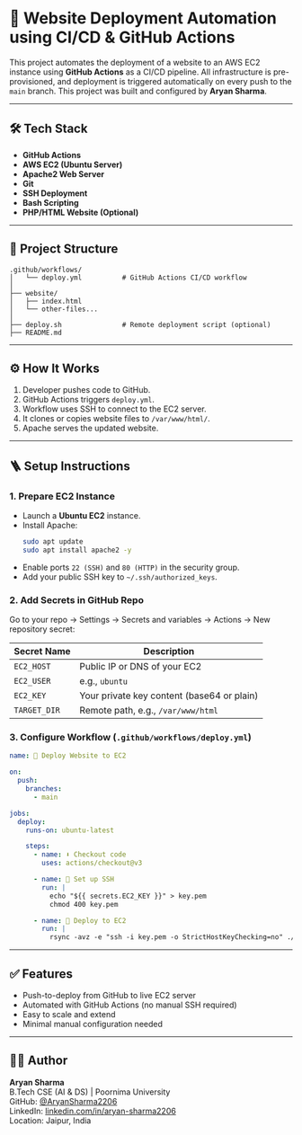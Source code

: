 # 🚀 Website Deployment Automation using CI/CD & GitHub Actions

This project automates the deployment of a website to an AWS EC2 instance using **GitHub Actions** as a CI/CD pipeline. All infrastructure is pre-provisioned, and deployment is triggered automatically on every push to the `main` branch. This project was built and configured by **Aryan Sharma**.

---

## 🛠️ Tech Stack

- **GitHub Actions**
- **AWS EC2 (Ubuntu Server)**
- **Apache2 Web Server**
- **Git**
- **SSH Deployment**
- **Bash Scripting**
- **PHP/HTML Website (Optional)**

---

## 📁 Project Structure

```
.github/workflows/
│   └── deploy.yml          # GitHub Actions CI/CD workflow
│
├── website/
│   ├── index.html
│   └── other-files...
│
├── deploy.sh               # Remote deployment script (optional)
├── README.md
```

---

## ⚙️ How It Works

1. Developer pushes code to GitHub.
2. GitHub Actions triggers `deploy.yml`.
3. Workflow uses SSH to connect to the EC2 server.
4. It clones or copies website files to `/var/www/html/`.
5. Apache serves the updated website.

---

## 🪜 Setup Instructions

### 1. Prepare EC2 Instance

- Launch a **Ubuntu EC2** instance.
- Install Apache:
  ```bash
  sudo apt update
  sudo apt install apache2 -y
  ```
- Enable ports `22 (SSH)` and `80 (HTTP)` in the security group.
- Add your public SSH key to `~/.ssh/authorized_keys`.

### 2. Add Secrets in GitHub Repo

Go to your repo → Settings → Secrets and variables → Actions → New repository secret:

| Secret Name         | Description                          |
|---------------------|--------------------------------------|
| `EC2_HOST`          | Public IP or DNS of your EC2         |
| `EC2_USER`          | e.g., `ubuntu`                       |
| `EC2_KEY`           | Your private key content (base64 or plain) |
| `TARGET_DIR`        | Remote path, e.g., `/var/www/html`   |

### 3. Configure Workflow (`.github/workflows/deploy.yml`)

```yaml
name: 🚀 Deploy Website to EC2

on:
  push:
    branches:
      - main

jobs:
  deploy:
    runs-on: ubuntu-latest

    steps:
      - name: ⬇️ Checkout code
        uses: actions/checkout@v3

      - name: 🧾 Set up SSH
        run: |
          echo "${{ secrets.EC2_KEY }}" > key.pem
          chmod 400 key.pem

      - name: 🚀 Deploy to EC2
        run: |
          rsync -avz -e "ssh -i key.pem -o StrictHostKeyChecking=no" ./website/ ${{ secrets.EC2_USER }}@${{ secrets.EC2_HOST }}:${{ secrets.TARGET_DIR }}
```

---

## ✅ Features

- Push-to-deploy from GitHub to live EC2 server
- Automated with GitHub Actions (no manual SSH required)
- Easy to scale and extend
- Minimal manual configuration needed

---

## 👨‍💻 Author

**Aryan Sharma**  
B.Tech CSE (AI & DS) | Poornima University  
GitHub: [@AryanSharma2206](https://github.com/AryanSharma2206)  
LinkedIn: [linkedin.com/in/aryan-sharma2206](https://www.linkedin.com/in/aryan-sharma2206)  
Location: Jaipur, India
